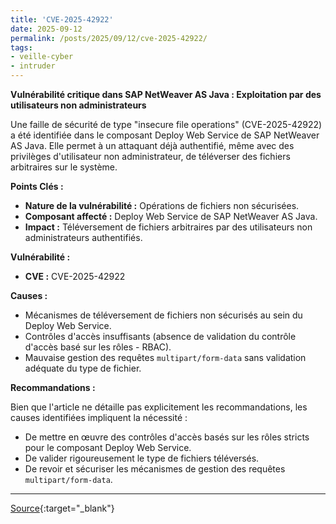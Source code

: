 ```yaml
---
title: 'CVE-2025-42922'
date: 2025-09-12
permalink: /posts/2025/09/12/cve-2025-42922/
tags:
- veille-cyber
- intruder
---
```

**Vulnérabilité critique dans SAP NetWeaver AS Java : Exploitation par des utilisateurs non administrateurs**

Une faille de sécurité de type "insecure file operations" (CVE-2025-42922) a été identifiée dans le composant Deploy Web Service de SAP NetWeaver AS Java. Elle permet à un attaquant déjà authentifié, même avec des privilèges d'utilisateur non administrateur, de téléverser des fichiers arbitraires sur le système.

**Points Clés :**

*   **Nature de la vulnérabilité :** Opérations de fichiers non sécurisées.
*   **Composant affecté :** Deploy Web Service de SAP NetWeaver AS Java.
*   **Impact :** Téléversement de fichiers arbitraires par des utilisateurs non administrateurs authentifiés.

**Vulnérabilité :**

*   **CVE :** CVE-2025-42922

**Causes :**

*   Mécanismes de téléversement de fichiers non sécurisés au sein du Deploy Web Service.
*   Contrôles d'accès insuffisants (absence de validation du contrôle d'accès basé sur les rôles - RBAC).
*   Mauvaise gestion des requêtes `multipart/form-data` sans validation adéquate du type de fichier.

**Recommandations :**

Bien que l'article ne détaille pas explicitement les recommandations, les causes identifiées impliquent la nécessité :

*   De mettre en œuvre des contrôles d'accès basés sur les rôles stricts pour le composant Deploy Web Service.
*   De valider rigoureusement le type de fichiers téléversés.
*   De revoir et sécuriser les mécanismes de gestion des requêtes `multipart/form-data`.

---
[Source](https://cvemon.intruder.io/cves/CVE-2025-42922){:target="_blank"}
